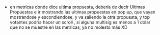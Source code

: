 -  en metricas donde dice ultima propuesta, debería de decir Ultimas Propuestas e ir mostrando las ultimas propuestas en pop up, que vayan mostrandose y escondiendose, y va saliendo la otra propuesta, y top votantes podría hacer un scroll , si alguna multisig es menos a 1 dolar que no se muestre en las metricas, ya no molesto más XD